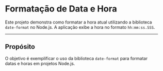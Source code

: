 # Formatação de Data e Hora

Este projeto demonstra como formatar a hora atual utilizando a biblioteca `date-format` no Node.js. A aplicação exibe a hora no formato `hh:mm:ss.SSS`.

---

## Propósito

O objetivo é exemplificar o uso da biblioteca `date-format` para formatar datas e horas em projetos Node.js.
